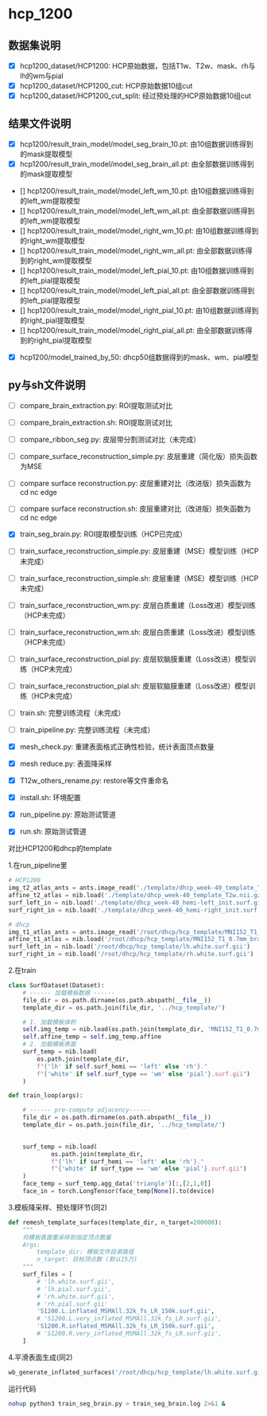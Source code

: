 # hcp_1200

## 数据集说明
- [x] hcp1200_dataset/HCP1200: HCP原始数据，包括T1w、T2w、mask、rh与lh的wm与pial
- [x] hcp1200_dataset/HCP1200_cut: HCP原始数据10组cut
- [x] hcp1200_dataset/HCP1200_cut_split: 经过预处理的HCP原始数据10组cut

## 结果文件说明
- [x] hcp1200/result_train_model/model_seg_brain_10.pt: 由10组数据训练得到的mask提取模型
- [x] hcp1200/result_train_model/model_seg_brain_all.pt: 由全部数据训练得到的mask提取模型
- [] hcp1200/result_train_model/model_left_wm_10.pt: 由10组数据训练得到的left_wm提取模型
- [] hcp1200/result_train_model/model_left_wm_all.pt: 由全部数据训练得到的left_wm提取模型
- [] hcp1200/result_train_model/model_right_wm_10.pt: 由10组数据训练得到的right_wm提取模型
- [] hcp1200/result_train_model/model_right_wm_all.pt: 由全部数据训练得到的right_wm提取模型
- [] hcp1200/result_train_model/model_left_pial_10.pt: 由10组数据训练得到的left_pial提取模型
- [] hcp1200/result_train_model/model_left_pial_all.pt: 由全部数据训练得到的left_pial提取模型
- [] hcp1200/result_train_model/model_right_pial_10.pt: 由10组数据训练得到的right_pial提取模型
- [] hcp1200/result_train_model/model_right_pial_all.pt: 由全部数据训练得到的right_pial提取模型
- [x] hcp1200/model_trained_by_50: dhcp50组数据得到的mask、wm、pial模型

## py与sh文件说明
- [ ] compare_brain_extraction.py: ROI提取测试对比
- [ ] compare_brain_extraction.sh: ROI提取测试对比
- [ ] compare_ribbon_seg.py: 皮层带分割测试对比（未完成）
- [ ] compare_surface_reconstruction_simple.py: 皮层重建（简化版）损失函数为MSE
- [ ] compare surface reconstruction.py: 皮层重建对比（改进版）损失函数为cd nc edge
- [ ] compare surface reconstruction.sh: 皮层重建对比（改进版）损失函数为cd nc edge

- [x] train_seg_brain.py: ROI提取模型训练（HCP已完成）
- [ ] train_surface_reconstruction_simple.py: 皮层重建（MSE）模型训练（HCP未完成）
- [ ] train_surface_reconstruction_simple.sh: 皮层重建（MSE）模型训练（HCP未完成）
- [ ] train_surface_reconstruction_wm.py: 皮层白质重建（Loss改进）模型训练（HCP未完成）
- [ ] train_surface_reconstruction_wm.sh: 皮层白质重建（Loss改进）模型训练（HCP未完成）
- [ ] train_surface_reconstruction_pial.py: 皮层软脑膜重建（Loss改进）模型训练（HCP未完成）
- [ ] train_surface_reconstruction_pial.sh: 皮层软脑膜重建（Loss改进）模型训练（HCP未完成）

- [ ] train.sh: 完整训练流程（未完成）
- [ ] train_pipeline.py: 完整训练流程（未完成）
- [x] mesh_check.py: 重建表面格式正确性检验，统计表面顶点数量
- [x] mesh reduce.py: 表面降采样
- [x] T12w_others_rename.py: restore等文件重命名

- [x] install.sh: 环境配置
- [x] run_pipeline.py: 原始测试管道
- [x] run.sh: 原始测试管道

对比HCP1200和dhcp的template

1.在run_pipeline里
```python
# HCP1200
img_t2_atlas_ants = ants.image_read('./template/dhcp_week-40_template_T2w.nii.gz')
affine_t2_atlas = nib.load('./template/dhcp_week-40_template_T2w.nii.gz').affine
surf_left_in = nib.load('./template/dhcp_week-40_hemi-left_init.surf.gii')
surf_right_in = nib.load('./template/dhcp_week-40_hemi-right_init.surf.gii')

```
```python
# dhcp
img_t1_atlas_ants = ants.image_read('/root/dhcp/hcp_template/MNI152_T1_0.7mm_brain_sampled.nii.gz')
affine_t1_atlas = nib.load('/root/dhcp/hcp_template/MNI152_T1_0.7mm_brain_sampled.nii.gz').affine 
surf_left_in = nib.load('/root/dhcp/hcp_template/lh.white.surf.gii')
surf_right_in = nib.load('/root/dhcp/hcp_template/rh.white.surf.gii')
```

2.在train
```python
class SurfDataset(Dataset):
    # ------ 加载模板数据 ------
    file_dir = os.path.dirname(os.path.abspath(__file__))
    template_dir = os.path.join(file_dir, '../hcp_template/')

    # 1. 加载模板体积
    self.img_temp = nib.load(os.path.join(template_dir, 'MNI152_T1_0.7mm_brain_sampled.nii.gz'))
    self.affine_temp = self.img_temp.affine
    # 2. 加载模板表面
    surf_temp = nib.load(
        os.path.join(template_dir, 
        f"{'lh' if self.surf_hemi == 'left' else 'rh'}."
        f"{'white' if self.surf_type == 'wm' else 'pial'}.surf.gii")
    )

def train_loop(args):

    # ------ pre-compute adjacency------
    file_dir = os.path.dirname(os.path.abspath(__file__))
    template_dir = os.path.join(file_dir, '../hcp_template/')
        

    surf_temp = nib.load(
            os.path.join(template_dir, 
            f"{'lh' if surf_hemi == 'left' else 'rh'}."
            f"{'white' if surf_type == 'wm' else 'pial'}.surf.gii")
    )
    face_temp = surf_temp.agg_data('triangle')[:,[2,1,0]]
    face_in = torch.LongTensor(face_temp[None]).to(device)
```

3.模板降采样、预处理环节(同2)
```python
def remesh_template_surfaces(template_dir, n_target=200000):
    """
    将模板表面重采样到指定顶点数量
    Args:
        template_dir: 模板文件目录路径
        n_target: 目标顶点数 (默认15万)
    """
    surf_files = [
        # 'lh.white.surf.gii',
        # 'lh.pial.surf.gii', 
        # 'rh.white.surf.gii',
        # 'rh.pial.surf.gii'
        'S1200.L.inflated_MSMAll.32k_fs_LR_150k.surf.gii',
        # 'S1200.L.very_inflated_MSMAll.32k_fs_LR.surf.gii',
        'S1200.R.inflated_MSMAll.32k_fs_LR_150k.surf.gii',
        # 'S1200.R.very_inflated_MSMAll.32k_fs_LR.surf.gii',
    ]
```

4.平滑表面生成(同2)
```python
wb_generate_inflated_surfaces('/root/dhcp/hcp_template/lh.white.surf.gii')
```

运行代码
```bash
nohup python3 train_seg_brain.py > train_seg_brain.log 2>&1 &
```